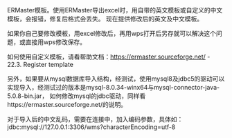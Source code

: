 ERMaster模板。使用ERMaster导出excel时，用自带的英文模板或自定义的中文模板，会报错，修复后格式会丢失。
现在提供修改后的英文及中文模板。

如果你自己要修改模板，用excel修改后，再用wps打开后另存就可以解决这个问题，或直接用wps修改保存。

如何使用自定义模板，请看帮助文档：https://ermaster.sourceforge.net/    -  22.3. Register template

另外，如果要从mysql数据库导入结构，经测试，使用mysql8及jdbc5的驱动可以实现导入，经测试过的版本是mysql-8.0.34-winx64与mysql-connector-java-5.0.8-bin.jar，
如何修改mysql的jdbc驱动，同样看https://ermaster.sourceforge.net/的说明。

对于导入后的中文乱码，需要在连接中，加入编码参数，具体如：jdbc:mysql://127.0.0.1:3306/wms?characterEncoding=utf-8
